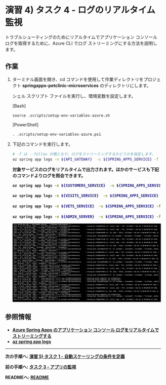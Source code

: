 
# 演習 4) タスク 4 - ログのリアルタイム監視
トラブルシューティングのためにリアルタイムでアプリケーション コンソール ログを取得するために、Azure CLI でログ ストリーミングにする方法を説明します。

## 作業
1. ターミナル画面を開き、cd コマンドを使用して作業ディレクトリをプロジェクト **springapps-petclinic-microservices** のディレクトリにします。

   シェル スクリプト ファイルを実行し、環境変数を設定します。

    \[Bash\]
    ```
    source .scripts/setup-env-variables-azure.sh
    ```

    \[PowerShell\]
    ```
    . .scripts/setup-env-variables-azure.ps1
    ```    

2. 下記のコマンドを実行します。
    ```bash
    # -f は --follow の略となり、ログをストリーミングするかどうかを指定します。
    az spring app logs -n ${API_GATEWAY}  -s ${SPRING_APPS_SERVICE} -f
    ```
    <b>

    対象サービスのログをリアルタイムで出力されます。ほかのサービスも下記のコマンドよりログを照会できます。
    ```bash
    az spring app logs -n ${CUSTOMERS_SERVICE}  -s ${SPRING_APPS_SERVICE} -f

    az spring app logs -n ${VISITS_SERVICE}  -s ${SPRING_APPS_SERVICE} -f

    az spring app logs -n ${VETS_SERVICE}  -s ${SPRING_APPS_SERVICE} -f

    az spring app logs -n ${ADMIN_SERVER}  -s ${SPRING_APPS_SERVICE} -f        
    ```
    
    <img src="../images/P4-03-tail-log.png" width="900">   

## 参照情報
- <a href="https://learn.microsoft.com/ja-jp/azure/spring-apps/how-to-log-streaming
" target="_blank">Azure Spring Apps のアプリケーション コンソール ログをリアルタイムでストリーミングする</a>
- <a href="https://learn.microsoft.com/ja-jp/cli/azure/spring/app?view=azure-cli-latest#az-spring-app-logs
" target="_blank">az spring app logs</a>


---
次の手順へ: [**演習 5) タスク 1 - 自動スケーリングの条件を定義**](P5-01.md)

前の手順へ: [**タスク 3 - アプリの監視**](P4-03.md)

READMEへ: [**README**](../README.md#%E6%93%8D%E4%BD%9C%E6%89%8B%E9%A0%86) 